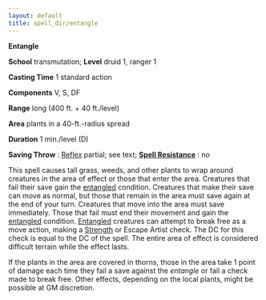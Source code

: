 ```yaml
---
layout: default
title: spell_dir/entangle
---
```

 **Entangle**

**School** transmutation; **Level** druid 1, ranger 1

**Casting Time** 1 standard action

**Components** V, S, DF

**Range** long (400 ft. + 40 ft./level)

**Area** plants in a 40-ft.-radius spread

**Duration** 1 min./level (D)

**Saving Throw** : [Reflex](../combat#_reflex) partial; see text; **[Spell Resistance](../glossary#_spell-resistance)** : no

This spell causes tall grass, weeds, and other plants to wrap around creatures in the area of effect or those that enter the area. Creatures that fail their save gain the [entangled](../glossary#_entangled) condition. Creatures that make their save can move as normal, but those that remain in the area must save again at the end of your turn. Creatures that move into the area must save immediately. Those that fail must end their movement and gain the [entangled](../glossary#_entangled) condition. [Entangled](../glossary#_entangled) creatures can attempt to break free as a move action, making a [Strength](../gettingStarted#_strength) or Escape Artist check. The DC for this check is equal to the DC of the spell. The entire area of effect is considered difficult terrain while the effect lasts.

If the plants in the area are covered in thorns, those in the area take 1 point of damage each time they fail a save against the _entangle_ or fail a check made to break free. Other effects, depending on the local plants, might be possible at GM discretion.


